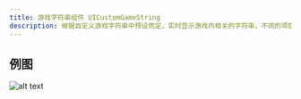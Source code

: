 ```yaml
---
title: 游戏字符串组件 UICustomGameString
description: 根据自定义游戏字符串中预设而定，实时显示游戏内相关的字符串，不同的项目可能有不同的游戏字符串
---
```


## 例图

![alt text](https://cdn.gcw.wiki/gcw/image/zh_hans/getting-started/13.interface/10.uicustomgamestring/image.png)
